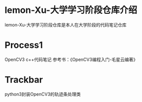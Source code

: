 # lemon-Xu-大学学习阶段仓库介绍
lemon-Xu-大学学习阶段仓库是本人在大学阶段的代码笔记仓库

# Process1
OpenCV3 c++代码笔记 参考书：《OpenCV3编程入门-毛星云编著》

# Trackbar
python3封装OpenCV3的轨迹条处理类
